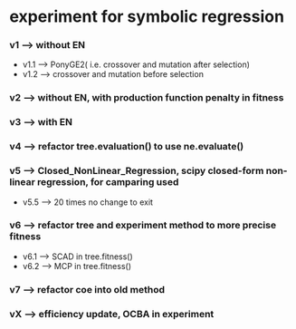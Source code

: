 # experiment for symbolic regression
### v1 --> without EN 
- v1.1 --> PonyGE2( i.e. crossover and mutation after selection)
- v1.2 --> crossover and mutation before selection
### v2 --> without EN, with production function penalty in fitness
### v3 --> with EN
### v4 --> refactor tree.evaluation() to use ne.evaluate()
### v5 --> Closed_NonLinear_Regression, scipy closed-form non-linear regression, for camparing used
- v5.5 --> 20 times no change to exit
### v6 --> refactor tree and experiment method to more precise fitness
- v6.1 --> SCAD in tree.fitness()
- v6.2 --> MCP in tree.fitness()
### v7 --> refactor coe into old method
### vX --> efficiency update, OCBA in experiment
